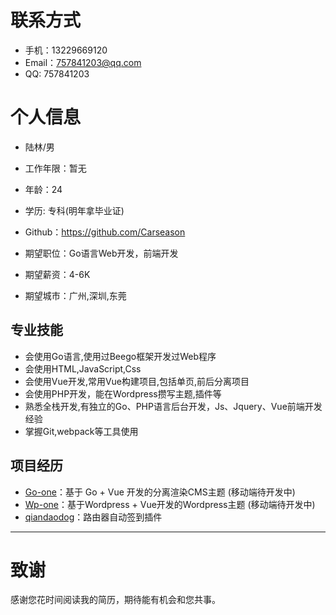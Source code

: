 
# 联系方式
- 手机：13229669120
- Email：757841203@qq.com
- QQ: 757841203


# 个人信息

 - 陆林/男
 - 工作年限：暂无
 - 年龄：24
 - 学历: 专科(明年拿毕业证)
 - Github：https://github.com/Carseason

 - 期望职位：Go语言Web开发，前端开发
 - 期望薪资：4-6K
 - 期望城市：广州,深圳,东莞

## 专业技能
- 会使用Go语言,使用过Beego框架开发过Web程序
 - 会使用HTML,JavaScript,Css
 - 会使用Vue开发,常用Vue构建项目,包括单页,前后分离项目
 - 会使用PHP开发，能在Wordpress攒写主题,插件等
-  熟悉全栈开发,有独立的Go、PHP语言后台开发，Js、Jquery、Vue前端开发经验
 - 掌握Git,webpack等工具使用


## 项目经历
  - [Go-one](https://one.moelq.com)：基于 Go + Vue 开发的分离渲染CMS主题 (移动端待开发中)
  - [Wp-one](https://wp.moelq.com/)：基于Wordpress + Vue开发的Wordpress主题 (移动端待开发中)
  - [qiandaodog](https://github.com/sadoneli/merlin380-qiandao)：路由器自动签到插件

---      
# 致谢
感谢您花时间阅读我的简历，期待能有机会和您共事。
      

